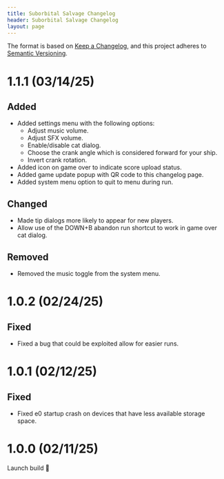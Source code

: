 ```yaml
---
title: Suborbital Salvage Changelog
header: Suborbital Salvage Changelog
layout: page
---
```


The format is based on [Keep a Changelog](https://keepachangelog.com/en/1.0.0/),
and this project adheres to [Semantic Versioning](https://semver.org/spec/v2.0.0.html).

# 1.1.1 (03/14/25)

## Added
- Added settings menu with the following options:
  - Adjust music volume.
  - Adjust SFX volume.
  - Enable/disable cat dialog.
  - Choose the crank angle which is considered forward for your ship.
  - Invert crank rotation.
- Added icon on game over to indicate score upload status.
- Added game update popup with QR code to this changelog page.
- Added system menu option to quit to menu during run.

## Changed
- Made tip dialogs more likely to appear for new players.
- Allow use of the DOWN+B abandon run shortcut to work in game over cat dialog.

## Removed
- Removed the music toggle from the system menu.

# 1.0.2 (02/24/25)
## Fixed
- Fixed a bug that could be exploited allow for easier runs.

# 1.0.1 (02/12/25)
## Fixed
- Fixed e0 startup crash on devices that have less available storage space.

# 1.0.0 (02/11/25)
Launch build 🚀
